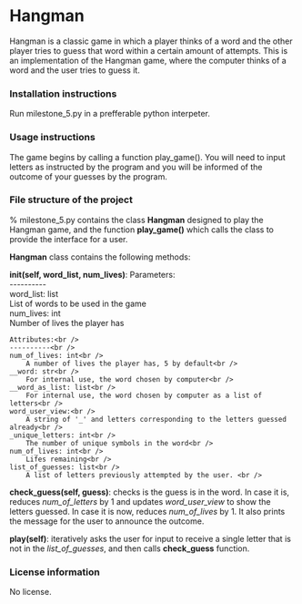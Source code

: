 # Hangman

Hangman is a classic game in which a player thinks of a word and the other player tries to guess that word within a certain amount of attempts.
This is an implementation of the Hangman game, where the computer thinks of a word and the user tries to guess it. 

### Installation instructions
Run milestone_5.py in a prefferable python interpeter. 

### Usage instructions
The game begins by calling a function play_game(). You will need to input letters as instructed by the program and
you will be informed of the outcome of your guesses by the program.

### File structure of the project
% milestone_5.py contains the class **Hangman** designed to play the Hangman game, and the function **play_game()** which calls the class to provide
the interface for a user. 

**Hangman** class contains the following methods:

**__init__(self, word_list, num_lives)**:
    Parameters:<br />
    ----------<br />
    word_list: list<br />
        List of words to be used in the game<br />
    num_lives: int <br />
        Number of lives the player has<br />

    Attributes:<br />
    ----------<br />
    num_of_lives: int<br />
        A number of lives the player has, 5 by default<br />
    __word: str<br />
        For internal use, the word chosen by computer<br />
    __word_as_list: list<br />
        For internal use, the word chosen by computer as a list of letters<br />
    word_user_view:<br />
        A string of '_' and letters corresponding to the letters guessed already<br />
    _unique_letters: int<br />
        The number of unique symbols in the word<br />
    num_of_lives: int<br />
        Lifes remaining<br />
    list_of_guesses: list<br />
        A list of letters previously attempted by the user. <br />
        

**check_guess(self, guess)**: checks is the guess is in the word.
In case it is, reduces *num_of_letters* by 1 and updates *word_user_view* to show the letters guessed.
In case it is now, reduces *num_of_lives* by 1. 
It also prints the message for the user to announce the outcome.

**play(self)**: iteratively asks the user for input to receive a single letter that is not in the *list_of_guesses*, and then calls **check_guess** function.

### License information
No license.
